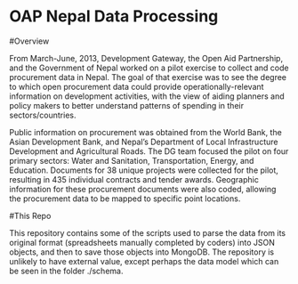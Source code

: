 OAP Nepal Data Processing
====================

#Overview

From March-June, 2013, Development Gateway, the Open Aid Partnership, and the Government of Nepal worked on a pilot exercise to collect and code procurement data in Nepal. The goal of that exercise was to see the degree to which open procurement data could provide operationally-relevant information on development activities, with the view of aiding planners and policy makers to better understand patterns of spending in their sectors/countries.

Public information on procurement was obtained from the World Bank, the Asian Development Bank, and Nepal’s Department of Local Infrastructure Development and Agricultural Roads. The DG team focused the pilot on four primary sectors: Water and Sanitation, Transportation, Energy, and Education. Documents for 38 unique projects were collected for the pilot, resulting in 435 individual contracts and tender awards. Geographic information for these procurement documents were also coded, allowing the procurement data to be mapped to specific point locations.

#This Repo

This repository contains some of the scripts used to parse the data from its original format (spreadsheets manually completed by coders) into JSON objects, and then to save those objects into MongoDB. The repository is unlikely to have external value, except perhaps the data model which can be seen in the folder ./schema.